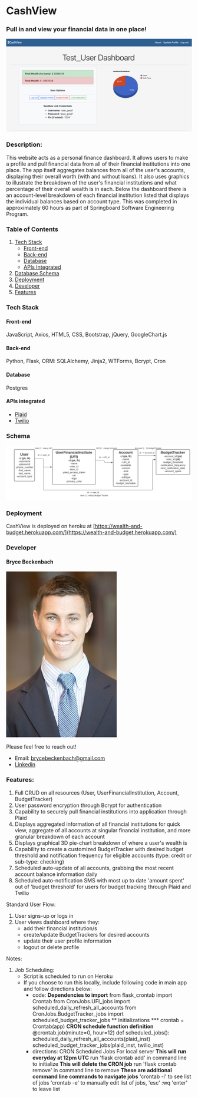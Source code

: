 # CashView
### Pull in and view your financial data in one place!

[![CashView App](static/images/readme/DisplayView.png)](https://wealth-and-budget.herokuapp.com/)


### Description:
This website acts as a personal finance dashboard. It allows users to make a profile and pull financial data from all of their financial institutions into one place. The app itself aggregates balances from all of the user's accounts, displaying their overall worth (with and without loans). It also uses graphics to illustrate the breakdown of the user's financial institutions and what percentage of their overall wealth is in each. Below the dashboard there is an account-level breakdown of each financial institution listed that displays the individual balances based on account type. This was completed in approximately 60 hours as part of Springboard Software Engineering Program.

### Table of Contents
1. [ Tech Stack ](#Tech-Stack)
    - [ Front-end ](#Front-end)
    - [ Back-end ](#Back-end)
    - [ Database ](#Database)
    - [ APIs Integrated ](#APIs)
2. [ Database Schema ](#Schema)
3. [ Deployment ](#Deployment)
4. [ Developer ](#Developer)
5. [ Features ](#Features)

<a name="Tech-Stack"></a>

### Tech Stack
<a name="Front-end"></a>

#### Front-end
JavaScript, Axios, HTML5, CSS, Bootstrap, jQuery, GoogleChart.js

<a name="Back-end"></a>

#### Back-end
Python, Flask, ORM: SQLAlchemy, Jinja2, WTForms, Bcrypt, Cron

<a name="Database"></a>

#### Database
Postgres

<a name="APIs"></a>

#### APIs integrated
- [ Plaid ](https://plaid.com/docs/api)
- [ Twilio ](https://www.twilio.com/docs)

<a name="Schema"></a>

### Schema
![Schema](static/images/readme/Schema.png)

<a name="Deployment"></a>

### Deployment
CashView is deployed on heroku at [https://wealth-and-budget.herokuapp.com/](https://wealth-and-budget.herokuapp.com/)

<a name="Developer"></a>

### Developer
#### Bryce Beckenbach
![Me](static/images/professional_shot.jpeg)

Please feel free to reach out!
- Email: [brycebeckenbach@gmail.com](mailto:brycebeckenbach@gmail.com)
- [ Linkedin ](https://www.linkedin.com/in/bryce-beckenbach-52a5276a/)

<a name="Features"></a>

### Features:
1. Full CRUD on all resources (User, UserFinancialInstitution, Account, BudgetTracker)
2. User password encryption through Bcrypt for authentication
3. Capability to securely pull financial institutions into application through Plaid 
4. Displays aggregated information of all financial institutions for quick view, aggregate of all accounts at singular financial institution, and more granular breakdown of each account
5. Displays graphical 3D pie-chart breakdown of where a user's wealth is
6. Capability to create a customized BudgetTracker with desired budget threshold and notification frequency for eligible accounts (type: credit or sub-type: checking)
7. Scheduled auto-update of all accounts, grabbing the most recent account balance information daily
8. Scheduled auto-notification SMS with most up to date 'amount spent' out of 'budget threshold' for users for budget tracking through Plaid and Twilio

Standard User Flow:
1. User signs-up or logs in
2. User views dashboard where they:
    - add their financial institution/s
    - create/update BudgetTrackers for desired accounts
    - update their user profile information 
    - logout or delete profile

Notes:
1. Job Scheduling:
    - Script is scheduled to run on Heroku
    - If you choose to run this locally, include following code in main app and follow directions below:
        - code:
            **Dependencies to import**
            from flask_crontab import Crontab
            from CronJobs.UFI_jobs import scheduled_daily_refresh_all_accounts
            from CronJobs.BudgetTracker_jobs import scheduled_budget_tracker_jobs
            ** Initializations ***
            crontab = Crontab(app)
            **CRON schedule function definition**
            @crontab.job(minute=0, hour=12)
            def scheduled_jobs():
               scheduled_daily_refresh_all_accounts(plaid_inst)
               scheduled_budget_tracker_jobs(plaid_inst, twilio_inst)
        - directions:
            CRON Scheduled Jobs For local server
            **This will run everyday at 12pm UTC**
            run 'flask crontab add' in command line to initialize
            **This will delete the CRON job**
            run 'flask crontab remove' in command line to remove
            **These are additional command line commands to navigate jobs**
            'crontab -l' to see list of jobs
            'crontab -e' to manually edit list of jobs, 'esc' :wq 'enter' to leave list
            